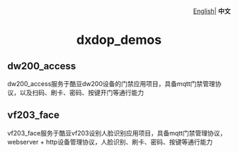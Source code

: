 <p align="right">
    <a href="../README.md">English</a>| <b>中文</b>
</p>

 <h1 align="center">dxdop_demos</h1>


## dw200_access

dw200_access服务于酷豆dw200设备的门禁应用项目，具备mqtt门禁管理协议，以及扫码、刷卡、密码、按键开门等通行能力

## vf203_face

vf203_face服务于酷豆vf203设别人脸识别应用项目，具备mqtt门禁管理协议，webserver + http设备管理协议，人脸识别、刷卡、密码、按键等通行能力